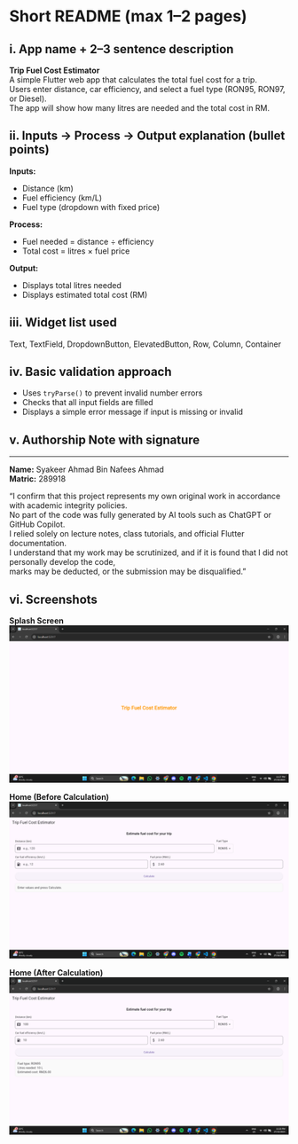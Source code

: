 # Short README (max 1–2 pages)

## i. App name + 2–3 sentence description
**Trip Fuel Cost Estimator**  
A simple Flutter web app that calculates the total fuel cost for a trip.  
Users enter distance, car efficiency, and select a fuel type (RON95, RON97, or Diesel).  
The app will show how many litres are needed and the total cost in RM.


## ii. Inputs → Process → Output explanation (bullet points)
**Inputs:**
- Distance (km)
- Fuel efficiency (km/L)
- Fuel type (dropdown with fixed price)

**Process:**
- Fuel needed = distance ÷ efficiency
- Total cost = litres × fuel price

**Output:**
- Displays total litres needed
- Displays estimated total cost (RM)


## iii. Widget list used
Text, TextField, DropdownButton, ElevatedButton, Row, Column, Container


## iv. Basic validation approach
- Uses `tryParse()` to prevent invalid number errors  
- Checks that all input fields are filled  
- Displays a simple error message if input is missing or invalid  


## v. Authorship Note with signature
_________________________________

**Name:** Syakeer Ahmad Bin Nafees Ahmad  
**Matric:** 289918

“I confirm that this project represents my own original work in accordance with academic integrity policies.  
No part of the code was fully generated by AI tools such as ChatGPT or GitHub Copilot.  
I relied solely on lecture notes, class tutorials, and official Flutter documentation.  
I understand that my work may be scrutinized, and if it is found that I did not personally develop the code,  
marks may be deducted, or the submission may be disqualified.”


## vi. Screenshots
**Splash Screen**  
![Splash](screenshots/splash.png)

**Home (Before Calculation)**  
![Before](screenshots/home_before.png)

**Home (After Calculation)**  
![After](screenshots/home_after.png)



